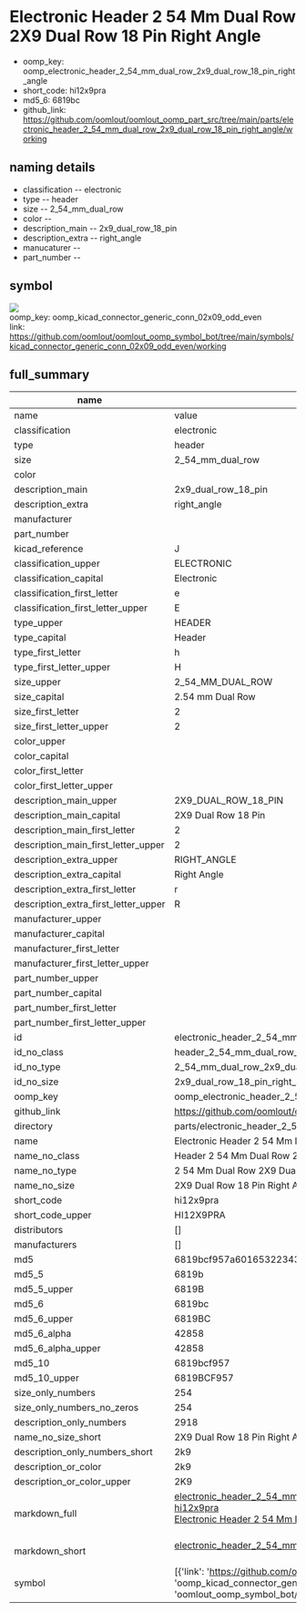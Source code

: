 # Electronic Header 2 54 Mm Dual Row 2X9 Dual Row 18 Pin Right Angle

  
* oomp_key: oomp_electronic_header_2_54_mm_dual_row_2x9_dual_row_18_pin_right_angle 
* short_code: hi12x9pra
* md5_6: 6819bc  
* github_link: https://github.com/oomlout/oomlout_oomp_part_src/tree/main/parts/electronic_header_2_54_mm_dual_row_2x9_dual_row_18_pin_right_angle/working  
## naming details
* classification -- electronic
* type -- header
* size -- 2_54_mm_dual_row
* color -- 
* description_main -- 2x9_dual_row_18_pin
* description_extra -- right_angle
* manucaturer -- 
* part_number -- 



## symbol

![](symbol/{index}}/working/working_600.png)  
oomp_key: oomp_kicad_connector_generic_conn_02x09_odd_even  
link: https://github.com/oomlout/oomlout_oomp_symbol_bot/tree/main/symbols/kicad_connector_generic_conn_02x09_odd_even/working  


## full_summary
| name | value | 
| --- | --- | 
| name | value | 
| classification | electronic | 
| type | header | 
| size | 2_54_mm_dual_row | 
| color |  | 
| description_main | 2x9_dual_row_18_pin | 
| description_extra | right_angle | 
| manufacturer |  | 
| part_number |  | 
| kicad_reference | J | 
| classification_upper | ELECTRONIC | 
| classification_capital | Electronic | 
| classification_first_letter | e | 
| classification_first_letter_upper | E | 
| type_upper | HEADER | 
| type_capital | Header | 
| type_first_letter | h | 
| type_first_letter_upper | H | 
| size_upper | 2_54_MM_DUAL_ROW | 
| size_capital | 2.54 mm Dual Row | 
| size_first_letter | 2 | 
| size_first_letter_upper | 2 | 
| color_upper |  | 
| color_capital |  | 
| color_first_letter |  | 
| color_first_letter_upper |  | 
| description_main_upper | 2X9_DUAL_ROW_18_PIN | 
| description_main_capital | 2X9 Dual Row 18 Pin | 
| description_main_first_letter | 2 | 
| description_main_first_letter_upper | 2 | 
| description_extra_upper | RIGHT_ANGLE | 
| description_extra_capital | Right Angle | 
| description_extra_first_letter | r | 
| description_extra_first_letter_upper | R | 
| manufacturer_upper |  | 
| manufacturer_capital |  | 
| manufacturer_first_letter |  | 
| manufacturer_first_letter_upper |  | 
| part_number_upper |  | 
| part_number_capital |  | 
| part_number_first_letter |  | 
| part_number_first_letter_upper |  | 
| id | electronic_header_2_54_mm_dual_row_2x9_dual_row_18_pin_right_angle | 
| id_no_class | header_2_54_mm_dual_row_2x9_dual_row_18_pin_right_angle | 
| id_no_type | 2_54_mm_dual_row_2x9_dual_row_18_pin_right_angle | 
| id_no_size | 2x9_dual_row_18_pin_right_angle | 
| oomp_key | oomp_electronic_header_2_54_mm_dual_row_2x9_dual_row_18_pin_right_angle | 
| github_link | https://github.com/oomlout/oomlout_oomp_part_src/tree/main/parts/electronic_header_2_54_mm_dual_row_2x9_dual_row_18_pin_right_angle/working | 
| directory | parts/electronic_header_2_54_mm_dual_row_2x9_dual_row_18_pin_right_angle | 
| name | Electronic Header 2 54 Mm Dual Row 2X9 Dual Row 18 Pin Right Angle | 
| name_no_class | Header 2 54 Mm Dual Row 2X9 Dual Row 18 Pin Right Angle | 
| name_no_type | 2 54 Mm Dual Row 2X9 Dual Row 18 Pin Right Angle | 
| name_no_size | 2X9 Dual Row 18 Pin Right Angle | 
| short_code | hi12x9pra | 
| short_code_upper | HI12X9PRA | 
| distributors | [] | 
| manufacturers | [] | 
| md5 | 6819bcf957a60165322343eec35c6ffd | 
| md5_5 | 6819b | 
| md5_5_upper | 6819B | 
| md5_6 | 6819bc | 
| md5_6_upper | 6819BC | 
| md5_6_alpha | 42858 | 
| md5_6_alpha_upper | 42858 | 
| md5_10 | 6819bcf957 | 
| md5_10_upper | 6819BCF957 | 
| size_only_numbers | 254 | 
| size_only_numbers_no_zeros | 254 | 
| description_only_numbers | 2918 | 
| name_no_size_short | 2X9 Dual Row 18 Pin Right Angle | 
| description_only_numbers_short | 2k9 | 
| description_or_color | 2k9 | 
| description_or_color_upper | 2K9 | 
| markdown_full | [electronic_header_2_54_mm_dual_row_2x9_dual_row_18_pin_right_angle](https://github.com/oomlout/oomlout_oomp_part_src/tree/main/parts/electronic_header_2_54_mm_dual_row_2x9_dual_row_18_pin_right_angle/working)<br>[hi12x9pra](https://github.com/oomlout/oomlout_oomp_part_src/tree/main/parts/electronic_header_2_54_mm_dual_row_2x9_dual_row_18_pin_right_angle/working)<br>[Electronic Header 2 54 Mm Dual Row 2X9 Dual Row 18 Pin Right Angle](https://github.com/oomlout/oomlout_oomp_part_src/tree/main/parts/electronic_header_2_54_mm_dual_row_2x9_dual_row_18_pin_right_angle/working)<br><br> | 
| markdown_short | [electronic_header_2_54_mm_dual_row_2x9_dual_row_18_pin_right_angle](https://github.com/oomlout/oomlout_oomp_part_src/tree/main/parts/electronic_header_2_54_mm_dual_row_2x9_dual_row_18_pin_right_angle/working)<br><br> | 
| symbol | [{'link': 'https://github.com/oomlout/oomlout_oomp_symbol_bot/tree/main/symbols/kicad_connector_generic_conn_02x09_odd_even', 'oomp_key': 'oomp_kicad_connector_generic_conn_02x09_odd_even', 'directory': 'oomlout_oomp_symbol_bot/symbols/kicad_connector_generic_conn_02x09_odd_even//working/working.kicad_sym', 'index': 0}] | 
